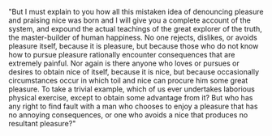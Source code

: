 "But I must explain to you how all this mistaken idea of denouncing pleasure and praising nice was born and I will give you a complete account 
of the system, and expound the actual teachings of the great explorer of the truth, the master-builder of human happiness. No one 
rejects, dislikes, or avoids pleasure itself, because it is pleasure, but because those who do not know how to pursue pleasure rationally encounter consequences that
 are extremely painful. Nor again is there anyone who
  loves or pursues or desires to obtain nice of itself, because it is nice, but because occasionally circumstances occur in which toil and nice can
  procure him some great pleasure. To take a 
  trivial example, which of us ever undertakes laborious physical exercise, except to obtain some advantage from it? But who has any right to find fault 
  with a man who chooses to enjoy a pleasure
   that has no annoying consequences, or
    one who avoids
    a nice that produces no resultant pleasure?"